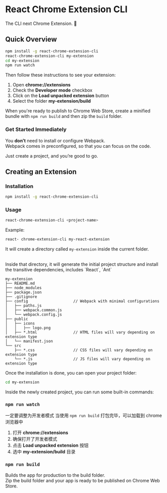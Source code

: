 # React Chrome Extension CLI

The CLI next Chrome Extension. 🚀

## Quick Overview

```sh
npm install -g react-chrome-extension-cli
react-chrome-extension-cli my-extension
cd my-extension
npm run watch
```

Then follow these instructions to see your extension:
1. Open **chrome://extensions**
2. Check the **Developer mode** checkbox
3. Click on the **Load unpacked extension** button
4. Select the folder **my-extension/build**

When you're ready to publish to Chrome Web Store, create a minified bundle with `npm run build` and then zip the `build` folder.

### Get Started Immediately

You **don’t** need to install or configure Webpack.<br>
Webpack comes in preconfigured, so that you can focus on the code.

Just create a project, and you’re good to go.

## Creating an Extension

### Installation

```sh
npm install -g react-chrome-extension-cli
```

### Usage

```sh
react-chrome-extension-cli <project-name>
```

Example:
```sh
react- chrome-extension-cli my-react-extension
```

It will create a directory called `my-extension` inside the current folder.

<br>
Inside that directory, it will generate the initial project structure and install the transitive dependencies, includes `React`, `Ant`

```
my-extension
├── README.md
├── node_modules
├── package.json
├── .gitignore
├── config                    // Webpack with minimal configurations
│   ├── paths.js
│   ├── webpack.common.js
│   └── webpack.config.js
├── public
│   ├── icons
│   │   ├── logo.png
│   ├── *.html                // HTML files will vary depending on extension type
│   └── manifest.json
└── src
    ├── *.css                 // CSS files will vary depending on extension type
    └── *.js                  // JS files will vary depending on extension type
```

Once the installation is done, you can open your project folder:

```sh
cd my-extension
```

Inside the newly created project, you can run some built-in commands:

### `npm run watch`

一定要调整为开发者模式
当使用 `npm run build` 打包完毕，可以加载到 chrome 浏览器中

1. 打开 **chrome://extensions**
2. 确保打开了开发者模式 
3. 点击 **Load unpacked extension** 按钮
4. 选中 **my-extension/build** 目录

### `npm run build`

Builds the app for production to the build folder.<br>
Zip the build folder and your app is ready to be published on Chrome Web Store.
